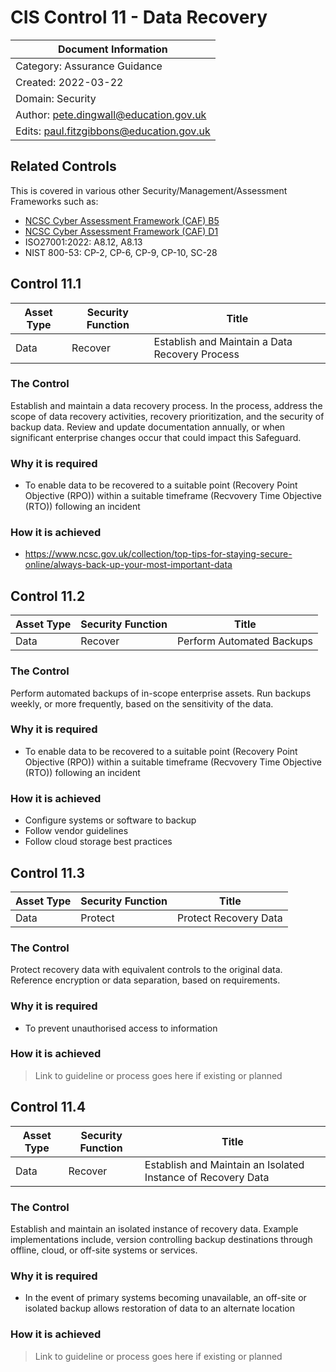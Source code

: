 # CIS Control 11 - Data Recovery

| Document Information |
------------------------|
| Category: Assurance Guidance |
| Created: 2022-03-22 |
| Domain: Security |
| Author: pete.dingwall@education.gov.uk |
| Edits: paul.fitzgibbons@education.gov.uk |

## Related Controls 
This is covered in various other Security/Management/Assessment Frameworks such as:
* [NCSC Cyber Assessment Framework (CAF) B5](https://www.ncsc.gov.uk/collection/caf/caf-principles-and-guidance/b-5-resilient-networks-and-systems)
* [NCSC Cyber Assessment Framework (CAF) D1](https://www.ncsc.gov.uk/collection/caf/caf-principles-and-guidance/d-1-response-and-recovery-planning)
* ISO27001:2022: A8.12, A8.13
* NIST 800-53: CP-2, CP-6, CP-9, CP-10, SC-28

## Control 11.1

| Asset Type | Security Function | Title| 
---| ---| ---|
|Data |Recover |Establish and Maintain a Data Recovery Process|

### The Control

Establish and maintain a data recovery process. In the process, address the scope of data recovery activities, recovery prioritization, and the security of backup data. Review and update documentation annually, or when significant enterprise changes occur that could impact this Safeguard.

### Why it is required

* To enable data to be recovered to a suitable point (Recovery Point Objective (RPO)) within a suitable timeframe (Recvovery Time Objective (RTO)) following an incident

### How it is achieved

* https://www.ncsc.gov.uk/collection/top-tips-for-staying-secure-online/always-back-up-your-most-important-data

## Control 11.2

| Asset Type | Security Function | Title| 
---| ---| ---|
|Data |Recover |Perform Automated Backups|

### The Control

Perform automated backups of in-scope enterprise assets. Run backups weekly, or more frequently, based on the sensitivity of the data.

### Why it is required

* To enable data to be recovered to a suitable point (Recovery Point Objective (RPO)) within a suitable timeframe (Recvovery Time Objective (RTO)) following an incident

### How it is achieved

* Configure systems or software to backup
* Follow vendor guidelines
* Follow cloud storage best practices
  
## Control 11.3

| Asset Type | Security Function | Title| 
---| ---| ---|
|Data |Protect |Protect Recovery Data|

### The Control

Protect recovery data with equivalent controls to the original data. Reference encryption or data separation, based on requirements.

### Why it is required

* To prevent unauthorised access to information

### How it is achieved

>Link to guideline or process goes here if existing or planned

## Control 11.4

| Asset Type | Security Function | Title| 
---| ---| ---|
|Data |Recover |Establish and Maintain an Isolated Instance of Recovery Data|

### The Control

Establish and maintain an isolated instance of recovery data. Example implementations include, version controlling backup destinations through offline, cloud, or off-site systems or services.

### Why it is required

* In the event of primary systems becoming unavailable, an off-site or isolated backup allows restoration of data to an alternate location

### How it is achieved

>Link to guideline or process goes here if existing or planned
